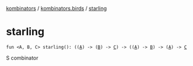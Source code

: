 [kombinators](../index.md) / [kombinators.birds](index.md) / [starling](./starling.md)

# starling

`fun <A, B, C> starling(): ((`[`A`](starling.md#A)`) -> (`[`B`](starling.md#B)`) -> `[`C`](starling.md#C)`) -> ((`[`A`](starling.md#A)`) -> `[`B`](starling.md#B)`) -> (`[`A`](starling.md#A)`) -> `[`C`](starling.md#C)

S combinator

